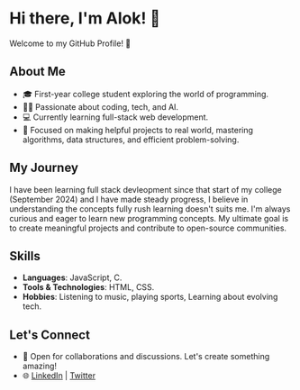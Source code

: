 # Hi there, I'm Alok! 👋

Welcome to my GitHub Profile! 🌟

## About Me

- 🎓 First-year college student exploring the world of programming.
- 👨‍💻 Passionate about coding, tech, and AI.
- 💻 Currently learning full-stack web development.
- 🎯 Focused on making helpful projects to real world, mastering algorithms, data structures, and efficient problem-solving.

## My Journey

I have been learning full stack devleopment since that start of my college (September 2024) and I have made steady progress, I believe in understanding the concepts fully rush learning doesn't suits me. I'm always curious and eager to learn new programming concepts. My ultimate goal is to create meaningful projects and contribute to open-source communities.

## Skills

- **Languages**: JavaScript, C.
- **Tools & Technologies**: HTML, CSS.
- **Hobbies**: Listening to music, playing sports, Learning about evolving tech.

## Let's Connect

- 💬 Open for collaborations and discussions. Let's create something amazing!
- 🌐 [LinkedIn](https://www.linkedin.com/in/alok-yadav-1389ba317/) | [Twitter](https://x.com/CodeItAlok)



